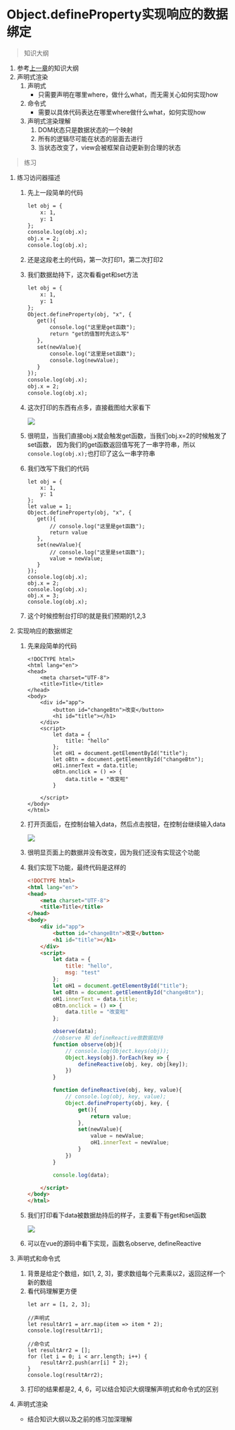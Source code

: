 # Object.defineProperty实现响应的数据绑定

> 知识大纲
1. 参考[上一章](../09-Object.defineProperty数据描述/Object.defineProperty数据描述.md)的知识大纲
2. 声明式渲染
    1. 声明式
        * 只需要声明在哪里where，做什么what，而无需关心如何实现how
    2. 命令式
        * 需要以具体代码表达在哪里where做什么what，如何实现how
    3. 声明式渲染理解
        1. DOM状态只是数据状态的一个映射
        2. 所有的逻辑尽可能在状态的层面去进行
        3. 当状态改变了，view会被框架自动更新到合理的状态
        
> 练习 
1. 练习访问器描述
    1. 先上一段简单的代码 
        ```html
        let obj = {
            x: 1,
            y: 1
        };
        console.log(obj.x);
        obj.x = 2;
        console.log(obj.x);
        ```      
    2. 还是这段老土的代码，第一次打印1，第二次打印2
    3. 我们数据劫持下，这次看看get和set方法
        ```html
        let obj = {
            x: 1,
            y: 1
        };
        Object.defineProperty(obj, "x", {
           get(){
               console.log("这里是get函数");
               return "get的值暂时先这么写"
           },
           set(newValue){
               console.log("这里是set函数");
               console.log(newValue);
           }
        });
        console.log(obj.x);
        obj.x = 2;
        console.log(obj.x);
        ```    
    4. 这次打印的东西有点多，直接截图给大家看下    
    
        ![](./images/get和set函数.jpg)
        
    5. 很明显，当我们直接obj.x就会触发get函数，当我们obj.x=2的时候触发了set函数，
        因为我们的get函数返回值写死了一串字符串，所以`console.log(obj.x);`也打印了这么一串字符串
    6. 我们改写下我们的代码 
        ```
        let obj = {
            x: 1,
            y: 1
        };
        let value = 1;
        Object.defineProperty(obj, "x", {
           get(){
               // console.log("这里是get函数");
               return value
           },
           set(newValue){
               // console.log("这里是set函数");
               value = newValue;
           }
        });
        console.log(obj.x);
        obj.x = 2;
        console.log(obj.x);
        obj.x = 3;
        console.log(obj.x);
        ```
    7. 这个时候控制台打印的就是我们预期的1,2,3 

2. 实现响应的数据绑定  
    1. 先来段简单的代码
        ```
        <!DOCTYPE html>
        <html lang="en">
        <head>
            <meta charset="UTF-8">
            <title>Title</title>
        </head>
        <body>
            <div id="app">
                <button id="changeBtn">改变</button>
                <h1 id="title"></h1>
            </div>
            <script>
                let data = {
                    title: "hello"
                };
                let oH1 = document.getElementById("title");
                let oBtn = document.getElementById("changeBtn");
                oH1.innerText = data.title;
                oBtn.onclick = () => {
                    data.title = "改变啦"
                }
        
            </script>
        </body>
        </html>
        ```      
    2. 打开页面后，在控制台输入data，然后点击按钮，在控制台继续输入data 
        
        ![](./images/简单的demo初始效果.jpg)   
    
    3. 很明显页面上的数据并没有改变，因为我们还没有实现这个功能  
    4. 我们实现下功能，最终代码是这样的
        ```html
        <!DOCTYPE html>
        <html lang="en">
        <head>
            <meta charset="UTF-8">
            <title>Title</title>
        </head>
        <body>
            <div id="app">
                <button id="changeBtn">改变</button>
                <h1 id="title"></h1>
            </div>
            <script>
                let data = {
                    title: "hello",
                    msg: "test"
                };
                let oH1 = document.getElementById("title");
                let oBtn = document.getElementById("changeBtn");
                oH1.innerText = data.title;
                oBtn.onclick = () => {
                    data.title = "改变啦"
                };
        
                observe(data);
                //observe 和 defineReactive做数据劫持
                function observe(obj){
                    // console.log(Object.keys(obj));
                    Object.keys(obj).forEach(key => {
                        defineReactive(obj, key, obj[key]);
                    })
                }
        
                function defineReactive(obj, key, value){
                    // console.log(obj, key, value);
                    Object.defineProperty(obj, key, {
                        get(){
                            return value;
                        },
                        set(newValue){
                            value = newValue;
                            oH1.innerText = newValue;
                        }
                    })
                }
        
                console.log(data);
        
            </script>
        </body>
        </html>
        ``` 
    5. 我们打印看下data被数据劫持后的样子，主要看下有get和set函数  
        
        ![](./images/劫持后的打印.jpg) 
        
    6. 可以在vue的源码中看下实现，函数名observe, defineReactive             
    
3. 声明式和命令式
    1. 背景是给定个数组，如[1, 2, 3]，要求数组每个元素乘以2，返回这样一个新的数组
    2. 看代码理解更方便
        ```
        let arr = [1, 2, 3];
    
        //声明式
        let resultArr1 = arr.map(item => item * 2);
        console.log(resultArr1);
    
        //命令式
        let resultArr2 = [];
        for (let i = 0; i < arr.length; i++) {
            resultArr2.push(arr[i] * 2);
        }
        console.log(resultArr2);
        ```
    3. 打印的结果都是2, 4, 6，可以结合知识大纲理解声明式和命令式的区别

4. 声明式渲染
    * 结合知识大纲以及之前的练习加深理解  
            
